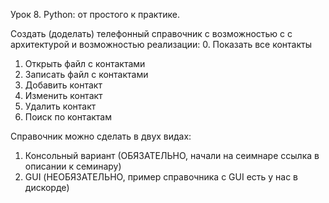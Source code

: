Урок 8. Python: от простого к практике.

Создать (доделать) телефонный справочник с возможностью c с архитектурой и возможностью реализации:
0. Показать все контакты
1. Открыть файл с контактами
2. Записать файл с контактами
3. Добавить контакт
4. Изменить контакт
5. Удалить контакт
6. Поиск по контактам


Справочник можно сделать в двух видах:
1. Консольный вариант (ОБЯЗАТЕЛЬНО, начали на сеимнаре ссылка в описании к семинару)
2. GUI (НЕОБЯЗАТЕЛЬНО, пример справочника с GUI есть у нас в дискорде)
